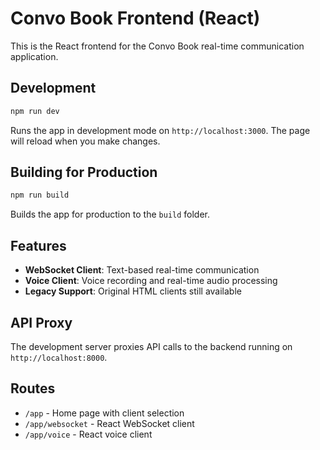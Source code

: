 # Convo Book Frontend (React)

This is the React frontend for the Convo Book real-time communication application.

## Development

```bash
npm run dev
```

Runs the app in development mode on `http://localhost:3000`.
The page will reload when you make changes.

## Building for Production

```bash
npm run build
```

Builds the app for production to the `build` folder.

## Features

- **WebSocket Client**: Text-based real-time communication
- **Voice Client**: Voice recording and real-time audio processing
- **Legacy Support**: Original HTML clients still available

## API Proxy

The development server proxies API calls to the backend running on `http://localhost:8000`.

## Routes

- `/app` - Home page with client selection
- `/app/websocket` - React WebSocket client
- `/app/voice` - React voice client
